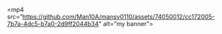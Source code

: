 <mp4 src=”https://github.com/Man10A/mansv0110/assets/74050012/cc172005-7b7a-4dc5-b7a0-2d9ff2044b34" alt=”my banner”>
